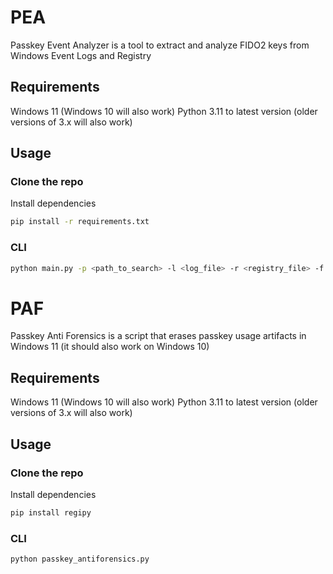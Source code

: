 # PEA

Passkey Event Analyzer is a tool to extract and analyze FIDO2 keys from Windows Event Logs and Registry

## Requirements

Windows 11 (Windows 10 will also work)
Python 3.11 to latest version (older versions of 3.x will also work)

## Usage

### Clone the repo

Install dependencies

```sh
pip install -r requirements.txt
```

### CLI

```sh
python main.py -p <path_to_search> -l <log_file> -r <registry_file> -f <csv | html | xlsx> -o <output_folder> -s <start_date_filter> -e <end_date_filter>
```

# PAF

Passkey Anti Forensics is a script that erases passkey usage artifacts in Windows 11 (it should also work on Windows 10)

## Requirements

Windows 11 (Windows 10 will also work)
Python 3.11 to latest version (older versions of 3.x will also work)

## Usage

### Clone the repo

Install dependencies

```sh
pip install regipy
```

### CLI

```sh
python passkey_antiforensics.py
```
